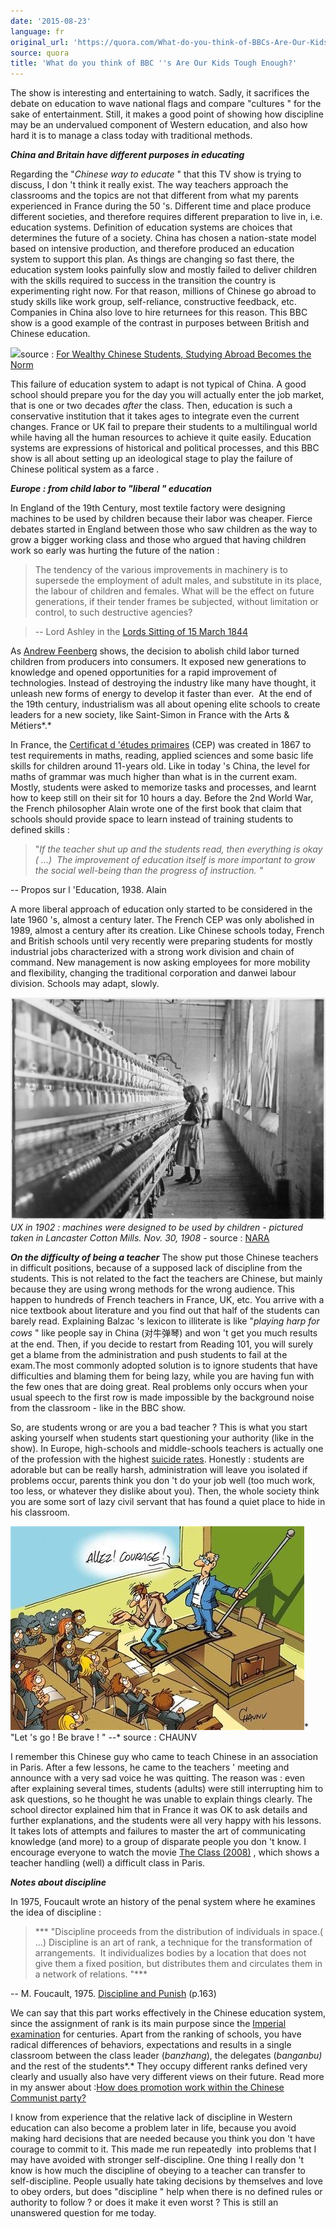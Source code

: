 ```yaml
---
date: '2015-08-23'
language: fr
original_url: 'https://quora.com/What-do-you-think-of-BBCs-Are-Our-Kids-Tough-Enough/answer/Clément-Renaud'
source: quora
title: 'What do you think of BBC ''s Are Our Kids Tough Enough?'
---
```


The show is interesting and entertaining to watch. Sadly, it sacrifices
the debate on education to wave national flags and compare  "cultures "
for the sake of entertainment. Still, it makes a good point of showing
how discipline may be an undervalued component of Western education, and
also how hard it is to manage a class today with traditional methods. 
 
***China and Britain have different purposes in educating*** 
 
Regarding the  "*Chinese way to educate* " that this TV show is trying
to discuss, I don 't think it really exist. The way teachers approach
the classrooms and the topics are not that different from what my
parents experienced in France during the 50 's. Different time and place
produce different societies, and therefore requires different
preparation to live in, i.e. education systems. Definition of education
systems are choices that determines the future of a society. China has
chosen a nation-state model based on intensive production, and therefore
produced an education system to support this plan. As things are
changing so fast there, the education system looks painfully slow and
mostly failed to deliver children with the skills required to success in
the transition the country is experimenting right now. For that reason,
millions of Chinese go abroad to study skills like work group,
self-reliance, constructive feedback, etc. Companies in China also love
to hire returnees for this reason. This BBC show is a good example of
the contrast in purposes between British and Chinese education. 
 
![](/img/quora/main-qimg-f1c5a2e149220b17531703b4af67bd6c.png)source : [For Wealthy
Chinese Students, Studying Abroad Becomes the
Norm](http://awesome.good.is/transparency/web/1205/export-of-students/flat.html) 
 
This failure of education system to adapt is not typical of China. A
good school should prepare you for the day you will actually enter the
job market, that is one or two decades *after* the class. Then,
education is such a conservative institution that it takes ages to
integrate even the current changes. France or UK fail to prepare their
students to a multilingual world while having all the human resources to
achieve it quite easily. Education systems are expressions of historical
and political processes, and this BBC show is all about setting up an
ideological stage to play the failure of Chinese political system as a
farce . 
 
 
***Europe : from child labor to  "liberal " education*** 
 
In England of the 19th Century, most textile factory were designing
machines to be used by children because their labor was cheaper. Fierce
debates started in England between those who saw children as the way to
grow a bigger working class and those who argued that having children
work so early was hurting the future of the nation : 
 

> The tendency of the various improvements in machinery is to supersede
> the employment of adult males, and substitute in its place, the labour
> of children and females. What will be the effect on future
> generations, if their tender frames be subjected, without limitation
> or control, to such destructive agencies?

>  -- Lord Ashley in the [Lords Sitting of 15 March
> 1844](http://hansard.millbanksystems.com/commons/1844/mar/15/hours-of-labour-in-factories#column_1088) 

 
As [Andrew Feenberg](https://en.wikipedia.org/wiki/Andrew_Feenberg)
shows, the decision to abolish child labor turned children from
producers into consumers. It exposed new generations to knowledge and
opened opportunities for a rapid improvement of technologies. Instead of
destroying the industry like many have thought, it unleash new forms of
energy to develop it faster than ever.  At the end of the 19th century,
industrialism was all about opening elite schools to create leaders for
a new society, like Saint-Simon in France with the Arts & Métiers*.* 
 
In France, the [Certificat d 'études
primaires](https://fr.wikipedia.org/wiki/Certificat_d'%C3%A9tudes_primaires)
(CEP) was created in 1867 to test requirements in maths, reading,
applied sciences and some basic life skills for children around 11-years
old. Like in today 's China, the level for maths of grammar was much
higher than what is in the current exam.  Mostly, students were asked to
memorize tasks and processes, and learnt how to keep still on their sit
for 10 hours a day. Before the 2nd World War, the French philosopher
Alain wrote one of the first book that claim that schools should provide
space to learn instead of training students to defined skills : 
 

>  "*If the teacher shut up and the students read, then everything is
> okay ( ...)  The improvement of education itself is more important to
> grow the social well-being than the progress of instruction. "*

 
 -- Propos sur l 'Education, 1938. Alain 
 
A more liberal approach of education only started to be considered in
the late 1960 's, almost a century later. The French CEP was only
abolished in 1989, almost a century after its creation. Like Chinese
schools today, French and British schools until very recently were
preparing students for mostly industrial jobs characterized with a
strong work division and chain of command. New management is now asking
employees for more mobility and flexibility, changing the traditional
corporation and danwei labour division. Schools may adapt, slowly. 
 
![](/img/quora/main-qimg-27a175d103b382e835f4474d3b523b28-c.png)*UX in 1902 :
machines were designed to be used by children - pictured taken in
Lancaster Cotton Mills. Nov. 30, 1908 -* source :
[NARA](https://commons.wikimedia.org/wiki/File:Sadie_Pfeifer,_48_inches_high._Has_worked_half_a_year._One_of_the_many_small_children_at_work_in_Lancaster_Cotton..._-_NARA_-_523128.jpg) 
 
***On the difficulty of being a teacher*** 
The show put those Chinese teachers in difficult positions, because of a
supposed lack of discipline from the students. This is not related to
the fact the teachers are Chinese, but mainly because they are using
wrong methods for the wrong audience. This happen to hundreds of French
teachers in France, UK, etc. You arrive with a nice textbook about
literature and you find out that half of the students can barely read.
Explaining Balzac 's lexicon to illiterate is like  "*playing harp for
cows* " like people say in China (对牛弹琴) and won 't get you much
results at the end. Then, if you decide to restart from Reading 101, you
will surely get a blame from the administration and push students to
fail at the exam.The most commonly adopted solution is to ignore
students that have difficulties and blaming them for being lazy, while
you are having fun with the few ones that are doing great. Real problems
only occurs when your usual speech to the first row is made impossible
by the background noise from the classroom - like in the BBC show. 
 
So, are students wrong or are you a bad teacher ? This is what you start
asking yourself when students start questioning your authority (like in
the show). In Europe, high-schools and middle-schools teachers is
actually one of the profession with the highest [suicide
rates](http://www.channel4.com/news/teachers-suicide-rates-double-in-a-year).
Honestly : students are adorable but can be really harsh, administration
will leave you isolated if problems occur, parents think you don 't do
your job well (too much work, too less, or whatever they dislike about
you). Then, the whole society think you are some sort of lazy civil
servant that has found a quiet place to hide in his classroom. 
 
![](/img/quora/main-qimg-d3c268d5815783a29ae6894529742f99-c.png)* "Let 's go ! Be
brave ! "  --* source : CHAUNV 
 
I remember this Chinese guy who came to teach Chinese in an association
in Paris. After a few lessons, he came to the teachers ' meeting and
announce with a very sad voice he was quitting. The reason was : even
after explaining several times, students (adults) were still
interrupting him to ask questions, so he thought he was unable to
explain things clearly. The school director explained him that in France
it was OK to ask details and further explanations, and the students were
all very happy with his lessons. It takes lots of attempts and failures
to master the art of communicating knowledge (and more) to a group of
disparate people you don 't know. I encourage everyone to watch the
movie [The Class (2008)](http://the%20class%20%282008%29/) , which shows
a teacher handling (well) a difficult class in Paris. 
 
***Notes about discipline*** 
 
In 1975, Foucault wrote an history of the penal system where he examines
the idea of discipline : 
 

> *** "Discipline proceeds from the distribution of individuals in
> space.( ...) Discipline is an art of rank, a technique for the
> transformation of arrangements.  It individualizes bodies by a
> location that does not give them a fixed position, but distributes
> them and circulates them in a network of relations. "***

 -- M. Foucault, 1975. [Discipline and
Punish](https://en.wikipedia.org/wiki/Discipline_and_Punish) (p.163) 
 
We can say that this part works effectively in the Chinese education
system, since the assignment of rank is its main purpose since the
[Imperial
examination](https://en.wikipedia.org/wiki/Imperial_examination) for
centuries. Apart from the ranking of schools, you have radical
differences of behaviors, expectations and results in a single classroom
between the class leader (*banzhang*), the delegates (*banganbu)* and
the rest of the students*.* They occupy different ranks defined very
clearly and usually also have very different views on their future. Read
more in my answer about :[How does promotion work within the Chinese
Communist
party?](http://quora.com/How-does-promotion-work-within-the-Chinese-Communist-party/answer/Cl%C3%A9ment-Renaud) 
 
I know from experience that the relative lack of discipline in Western
education can also become a problem later in life, because you avoid
making hard decisions that are needed because you think you don 't have
courage to commit to it. This made me run repeatedly  into problems that
I may have avoided with stronger self-discipline. One thing I really
don 't know is how much the discipline of obeying to a teacher can
transfer to self-discipline. People usually hate taking decisions by
themselves and love to obey orders, but does  "discipline " help when
there is no defined rules or authority to follow ? or does it make it
even worst ? This is still an unanswered question for me today.
